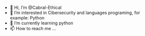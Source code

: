 - 👋 Hi, I’m @Cabral-Ethical
- 👀 I’m interested in Cibersecurity and languages programing, for example: Python
- 🌱 I’m currently learning python
- 📫 How to reach me ...

<!---
Cabral-Ethical/Cabral-Ethical is a ✨ special ✨ repository because its `README.md` (this file) appears on your GitHub profile.
You can click the Preview link to take a look at your changes.
--->
